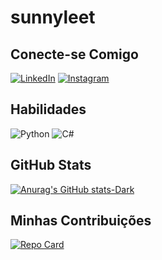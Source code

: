 # sunnyleet

## Conecte-se Comigo
[![LinkedIn](https://img.shields.io/badge/LinkedIn-000?style=for-the-badge&logo=linkedin&logoColor=0E76A8)](https://www.linkedin.com/in/joao-vitor-fagundes-939514263//)
[![Instagram](https://img.shields.io/badge/Instagram-000?style=for-the-badge&logo=instagram)](https://www.instagram.com/sunnylxxt/)

## Habilidades
![Python](https://img.shields.io/badge/Python-000?style=for-the-badge&logo=python)
![C#](https://img.shields.io/badge/C%23-000?style=for-the-badge&logo=c-sharp&logoColor=823085)

## GitHub Stats 
[![Anurag's GitHub stats-Dark](https://github-readme-stats.vercel.app/api?username=sunnyleet&show_icons=true&theme=dark#gh-dark-mode-only)](https://github.com/sunnyleet/github-readme-stats#gh-dark-mode-only)

## Minhas Contribuições

[![Repo Card](https://github-readme-stats.vercel.app/api/pin/?username=sunnyleet&repo=dio-lab-open-source&bg_color=000&border_color=fff&show_icons=true&icon_color=fff&text_color=fff)](https://github.com/sunnyleet/dio-lab-open-source/)